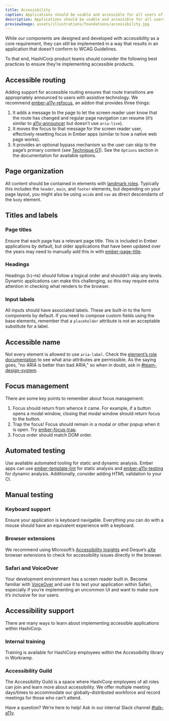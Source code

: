 ```yaml
---
title: Accessibility
caption: Applications should be usable and accessible for all users of differing abilities.
description: Applications should be usable and accessible for all users of differing abilities.
previewImage: assets/illustrations/foundations/accessibility.jpg
---
```


While our components are designed and developed with accessibility as a core requirement, they can still be implemented in a way that results in an application that doesn’t conform to WCAG Guidelines. 

To that end, HashiCorp product teams should consider the following best practices to ensure they’re implementing accessible products.

## Accessible routing

Adding support for accessible routing ensures that route transitions are appropriately announced to users with assistive technology. We recommend [ember-a11y-refocus](https://github.com/ember-a11y/ember-a11y-refocus), an addon that provides three things:

1. It adds a message to the page to let the screen reader user know that the route has changed and regular page navigation can resume (it’s similar to [a11y-announcer](https://github.com/ember-a11y/a11y-announcer) but doesn’t use `aria-live`).
2. It moves the focus to that message for the screen reader user, effectively resetting focus in Ember apps (similar to how a native web page works).
3. It provides an optional bypass mechanism so the user can skip to the page’s primary content (see [Technique G1](https://www.w3.org/WAI/WCAG21/Techniques/general/G1)). See the `Options` section in the documentation for available options.

## Page organization

All content should be contained in elements with [landmark roles](https://www.w3.org/TR/wai-aria/#landmark_roles). Typically this includes the `header`, `main`, and `footer` elements, but depending on your page layout, you might also be using `aside` and `nav` as direct descendants of the `body` element.

## Titles and labels

### Page titles

Ensure that each page has a relevant page title. This is included in Ember applications by default, but older applications that have been updated over the years may need to manually add this in with [ember-page-title](https://github.com/ember-cli/ember-page-title).

### Headings

Headings (`h1`–`h6`) should follow a logical order and shouldn’t skip any levels. Dynamic applications can make this challenging, so this may require extra attention in checking what renders to the browser.

### Input labels

All inputs should have associated labels. These are built-in to the form components by default. If you need to compose custom fields using the base elements, remember that a `placeholder` attribute is not an acceptable substitute for a label.

## Accessible name

Not every element is allowed to use `aria-label`. Check the [element’s role documentation](https://www.w3.org/TR/wai-aria/#role_definitions) to see what aria-attributes are permissible. As the saying goes, "no ARIA is better than bad ARIA," so when in doubt, ask in [#team-design-system](https://hashicorp.slack.com/archives/C7KTUHNUS).

## Focus management

There are some key points to remember about focus management:

1. Focus should return from whence it came. For example, if a button opens a modal window, closing that modal window should return focus to the button.
2. Trap the focus! Focus should remain in a modal or other popup when it is open. Try [ember-focus-trap](https://github.com/josemarluedke/ember-focus-trap).
3. Focus order should match DOM order.

## Automated testing

Use available automated tooling for static and dynamic analysis. Ember apps can use [ember-template-lint](https://github.com/ember-template-lint/ember-template-lint) for static analysis and [ember-a11y-testing](https://github.com/ember-a11y/ember-a11y-testing) for dynamic analysis. Additionally, consider adding HTML validation to your CI.

## Manual testing

### Keyboard support

Ensure your application is keyboard navigable. Everything you can do with a mouse should have an equivalent experience with a keyboard.

### Browser extensions

We recommend using Microsoft’s [Accessibility Insights](https://accessibilityinsights.io/) and Deque’s [aXe](https://www.deque.com/axe/browser-extensions/) browser extensions to check for accessibility issues directly in the browser.

### Safari and VoiceOver

Your development environment has a screen reader built in. Become familiar with [VoiceOver](https://dequeuniversity.com/tips/learn-voiceover) and use it to test your application within Safari, especially if you’re implementing an uncommon UI and want to make sure it’s inclusive for our users.

## Accessibility support

There are many ways to learn about implementing accessible applications within HashiCorp. 

### Internal training
Training is available for HashiCorp employees within the Accessibility library in Workramp.

### Accessibility Guild
The Accessibility Guild is a space where HashiCorp employees of all roles can join and learn more about accessibility. We offer multiple meeting days/times to accommodate our globally-distributed workforce and record meetings for those who can’t attend.

Have a question? We’re here to help! Ask in our internal Slack channel [#talk-a11y](https://hashicorp.slack.com/archives/CLYADQNHZ).
